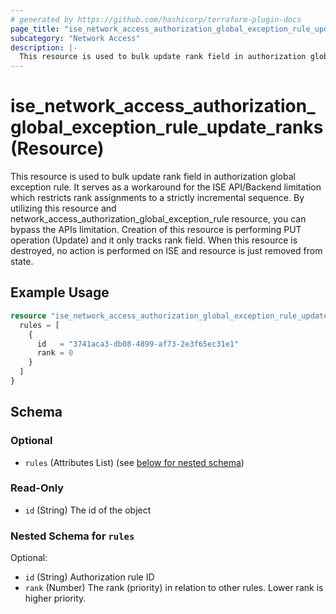 ```yaml
---
# generated by https://github.com/hashicorp/terraform-plugin-docs
page_title: "ise_network_access_authorization_global_exception_rule_update_ranks Resource - terraform-provider-ise"
subcategory: "Network Access"
description: |-
  This resource is used to bulk update rank field in authorization global exception rule. It serves as a workaround for the ISE API/Backend limitation which restricts rank assignments to a strictly incremental sequence. By utilizing this resource and network_access_authorization_global_exception_rule resource, you can bypass the APIs limitation. Creation of this resource is performing PUT operation (Update) and it only tracks rank field. When this resource is destroyed, no action is performed on ISE and resource is just removed from state.
---
```


# ise_network_access_authorization_global_exception_rule_update_ranks (Resource)

This resource is used to bulk update rank field in authorization global exception rule. It serves as a workaround for the ISE API/Backend limitation which restricts rank assignments to a strictly incremental sequence. By utilizing this resource and network_access_authorization_global_exception_rule resource, you can bypass the APIs limitation. Creation of this resource is performing PUT operation (Update) and it only tracks rank field. When this resource is destroyed, no action is performed on ISE and resource is just removed from state.

## Example Usage

```terraform
resource "ise_network_access_authorization_global_exception_rule_update_ranks" "example" {
  rules = [
    {
      id   = "3741aca3-db08-4899-af73-2e3f65ec31e1"
      rank = 0
    }
  ]
}
```

<!-- schema generated by tfplugindocs -->
## Schema

### Optional

- `rules` (Attributes List) (see [below for nested schema](#nestedatt--rules))

### Read-Only

- `id` (String) The id of the object

<a id="nestedatt--rules"></a>
### Nested Schema for `rules`

Optional:

- `id` (String) Authorization rule ID
- `rank` (Number) The rank (priority) in relation to other rules. Lower rank is higher priority.
